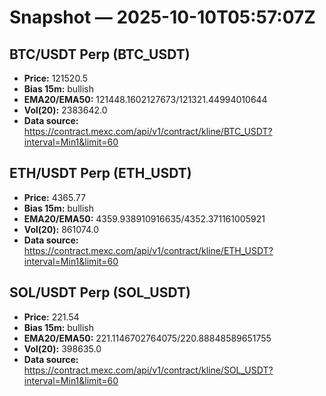 # Snapshot — 2025-10-10T05:57:07Z

## BTC/USDT Perp (BTC_USDT)
- **Price:** 121520.5
- **Bias 15m:** bullish
- **EMA20/EMA50:** 121448.1602127673/121321.44994010644
- **Vol(20):** 2383642.0
- **Data source:** https://contract.mexc.com/api/v1/contract/kline/BTC_USDT?interval=Min1&limit=60

## ETH/USDT Perp (ETH_USDT)
- **Price:** 4365.77
- **Bias 15m:** bullish
- **EMA20/EMA50:** 4359.938910916635/4352.371161005921
- **Vol(20):** 861074.0
- **Data source:** https://contract.mexc.com/api/v1/contract/kline/ETH_USDT?interval=Min1&limit=60

## SOL/USDT Perp (SOL_USDT)
- **Price:** 221.54
- **Bias 15m:** bullish
- **EMA20/EMA50:** 221.1146702764075/220.88848589651755
- **Vol(20):** 398635.0
- **Data source:** https://contract.mexc.com/api/v1/contract/kline/SOL_USDT?interval=Min1&limit=60
